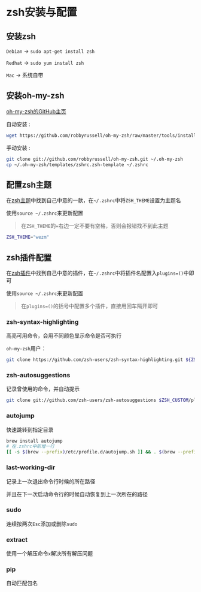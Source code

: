 # zsh安装与配置

## 安装zsh

`Debian` -> `sudo apt-get install zsh`

`Redhat` -> `sudo yum install zsh`

`Mac` -> 系统自带

## 安装oh-my-zsh

[oh-my-zsh的GitHub主页](https://github.com/robbyrussell/oh-my-zsh/)

自动安装 :

```bash
wget https://github.com/robbyrussell/oh-my-zsh/raw/master/tools/install.sh -O - | sh
```

手动安装 :

```bash
git clone git://github.com/robbyrussell/oh-my-zsh.git ~/.oh-my-zsh
cp ~/.oh-my-zsh/templates/zshrc.zsh-template ~/.zshrc
```

## 配置zsh主题

在[zsh主题](https://github.com/robbyrussell/oh-my-zsh/wiki/themes)中找到自己中意的一款，在`~/.zshrc`中将`ZSH_THEME`设置为主题名

使用`source ~/.zshrc`来更新配置

> 在`ZSH_THEME`的`=`右边一定不要有空格，否则会报错找不到此主题

```bash
ZSH_THEME="wezm"
```

## zsh插件配置

在[zsh插件](https://github.com/robbyrussell/oh-my-zsh/wiki/Plugins)中找到自己中意的插件，在`~/.zshrc`中将插件名配置入`plugins=()`中即可

使用`source ~/.zshrc`来更新配置

> 在`plugins=()`的括号中配置多个插件，直接用回车隔开即可

### zsh-syntax-highlighting

高亮可用命令，会用不同颜色显示命令是否可执行

`oh-my-zsh`用户：

```bash
git clone https://github.com/zsh-users/zsh-syntax-highlighting.git ${ZSH_CUSTOM:-~/.oh-my-zsh/custom}/plugins/zsh-syntax-highlighting
```

### zsh-autosuggestions

记录曾使用的命令，并自动提示

```bash
git clone git://github.com/zsh-users/zsh-autosuggestions $ZSH_CUSTOM/plugins/zsh-autosuggestions
```

### autojump

快速跳转到指定目录

```bash
brew install autojump
# 在.zshrc中新增一行
[[ -s $(brew --prefix)/etc/profile.d/autojump.sh ]] && . $(brew --prefix)/etc/profile.d/autojump.sh
```

### last-working-dir

记录上一次退出命令行时候的所在路径

并且在下一次启动命令行的时候自动恢复到上一次所在的路径

### sudo

连续按两次`Esc`添加或删除`sudo`

### extract

使用一个解压命令`x`解决所有解压问题

### pip

自动匹配包名
